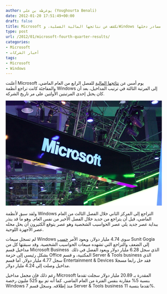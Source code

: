 ```yaml
---
author: يوغرطة بن علي (Youghourta Benali)
date: 2012-01-20 17:51:49+00:00
draft: false
title: Microsoft تكشف عن نتائجها المالية الفصلية، وWindows لم يعد أحد أهم مصادر دخلها
type: post
url: /2012/01/microsoft-fourth-quarter-results/
categories:
- Microsoft
- أخبار الشركات
tags:
- Microsoft
- Windows
---
```


أعلنت Microsoft يوم أمس عن [نتائجها المالية](http://www.microsoft.com/investor/EarningsAndFinancials/Earnings/PressReleaseAndWebcast/fy12/Q2/default.aspx) للفصل الرابع من العام الماضي، والمفاجئة كانت تراجع أنظمة Windows إلى المرتبة الثالثة في ترتيب المداخيل، بعد أن كان يحتل إحدى المرتبتين الأولتين على مر تاريخ الشركة.




[![](microsoft.jpg)
](microsoft.jpg)




ولقد سبق لأنظمة Windows التراجع إلى المركز الثاني خلال الفصل الثالث من العام الماضي، قبل أن يتراجع من جديد خلال الفصل الأخير من نفس العام. وهو ما قد ينذر ببداية عصر جديد يلي عصر الحواسيب الشخصية وهو عصر يتوقع الكثيرون أن يحل محله عصر الأجهزة اللوحية.




لم تسجل مبيعات Windows سوى 4.74 مليار دولار، ويعود الأمر [حسب](http://www.telegraph.co.uk/finance/newsbysector/mediatechnologyandtelecoms/9026768/Microsoft-profits-beat-forecasts-on-business-demand.html) Sunit Gogia إلى الضعف والتراجع التي تشهده مبيعات الحواسيب الشخصية. وقد سبقتها كل من مداخيل قسم Microsoft Business  الذي سجل 6.28 مليار دولار ويعود الفضل في ذلك بشكل رئيسي إلى حزمة Office المكتبية، و قسم Server & Tools business الذي سجل 4.77 مليار دولار. أما قسم Entertainment & Devices فقد حل رابعا مسجلا مداخيل وصلت إلى 4.24 مليار دولار.




رغم ذلك فإن مجمل مداخيل Microsoft المقدرة بـ 20.89 مليار دولار سجلت تقدما بنسبة 5% مقارنة بنفس الفترة من العام الماضي. كما أنه تم بيع 525 مليون رخصة Windows 7 منذ إطلاقه. وسجل قسم Server & Tools business تقدما بنسبة 11%.
